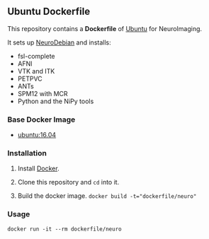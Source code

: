 ## Ubuntu Dockerfile


This repository contains a **Dockerfile** of [Ubuntu](http://www.ubuntu.com/) for NeuroImaging.

It sets up [NeuroDebian](http://neuro.debian.net) and installs:
- fsl-complete
- AFNI
- VTK and ITK
- PETPVC
- ANTs
- SPM12 with MCR
- Python and the NiPy tools

### Base Docker Image

* [ubuntu:16.04](https://registry.hub.docker.com/u/library/ubuntu/)


### Installation

1. Install [Docker](https://www.docker.com/).

2. Clone this repository and `cd` into it.

3. Build the docker image. `docker build -t="dockerfile/neuro"`

### Usage

    docker run -it --rm dockerfile/neuro
